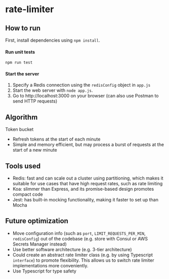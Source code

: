 # rate-limiter

## How to run

First, install dependencies using `npm install`.

#### Run unit tests
`npm run test`

#### Start the server
1. Specify a Redis connection using the `redisConfig` object in `app.js`
2. Start the web server with `node app.js`.
3. Go to http://localhost:3000 on your browser (can also use Postman to send HTTP requests)

## Algorithm

Token bucket
* Refresh tokens at the start of each minute
* Simple and memory efficient, but may process a burst of requests at the start of a new minute

## Tools used
* Redis: fast and can scale out a cluster using partitioning, which makes it suitable for use cases that have high request rates, such as rate limiting
* Koa: slimmer than Express, and its promise-based design promotes compact code
* Jest: has built-in mocking functionality, making it faster to set up than Mocha

## Future optimization
* Move configuration info (such as `port`, `LIMIT_REQUESTS_PER_MIN`, `redisConfig`) out of the codebase (e.g. store with Consul or AWS Secrets Manager instead)
* Use better software architecture (e.g. 3-tier architecture)
* Could create an abstract rate limiter class (e.g. by using Typescript `interface`) to promote flexibility. This allows us to switch rate limiter implementations more conveniently.
* Use Typescript for type safety
